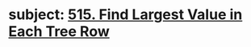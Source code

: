 # subject: <a href="https://leetcode.com/problems/find-largest-value-in-each-tree-row/description/?envType=daily-question&envId=2023-10-24">515. Find Largest Value in Each Tree Row</a>
